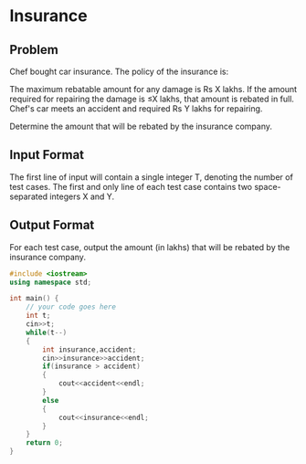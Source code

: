 # Insurance
## Problem
Chef bought car insurance. The policy of the insurance is:

The maximum rebatable amount for any damage is Rs X lakhs.
If the amount required for repairing the damage is ≤X lakhs, that amount is rebated in full.
Chef's car meets an accident and required Rs Y lakhs for repairing.

Determine the amount that will be rebated by the insurance company.

## Input Format
The first line of input will contain a single integer T, denoting the number of test cases.
The first and only line of each test case contains two space-separated integers X and Y.
## Output Format
For each test case, output the amount (in lakhs) that will be rebated by the insurance company.

```cpp
#include <iostream>
using namespace std;

int main() {
	// your code goes here
	int t;
	cin>>t;
	while(t--)
	{
	    int insurance,accident;
	    cin>>insurance>>accident;
	    if(insurance > accident)
	    {
	        cout<<accident<<endl;
	    }
	    else
	    {
	        cout<<insurance<<endl;
	    }
	}
	return 0;
}
```